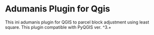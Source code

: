 # Adumanis Plugin for Qgis 
This ini adumanis plugin for QGIS to parcel block adjustment using least square.
This plugin compatible with PyQGIS ver. ^3.+


